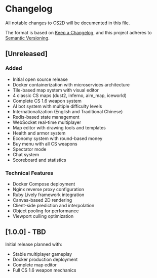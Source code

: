 # Changelog

All notable changes to CS2D will be documented in this file.

The format is based on [Keep a Changelog](https://keepachangelog.com/en/1.0.0/),
and this project adheres to [Semantic Versioning](https://semver.org/spec/v2.0.0.html).

## [Unreleased]

### Added

- Initial open source release
- Docker containerization with microservices architecture
- Tile-based map system with visual editor
- 4 classic CS maps (dust2, inferno, aim_map, iceworld)
- Complete CS 1.6 weapon system
- AI bot system with multiple difficulty levels
- Internationalization (English and Traditional Chinese)
- Redis-based state management
- WebSocket real-time multiplayer
- Map editor with drawing tools and templates
- Health and armor system
- Economy system with round-based money
- Buy menu with all CS weapons
- Spectator mode
- Chat system
- Scoreboard and statistics

### Technical Features

- Docker Compose deployment
- Nginx reverse proxy configuration
- Ruby Lively framework integration
- Canvas-based 2D rendering
- Client-side prediction and interpolation
- Object pooling for performance
- Viewport culling optimization

## [1.0.0] - TBD

Initial release planned with:

- Stable multiplayer gameplay
- Docker production deployment
- Complete map editor
- Full CS 1.6 weapon mechanics

